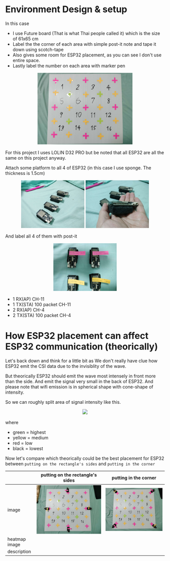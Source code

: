 # Environment Design & setup

In this case

* I use Future board (That is what Thai people called it) which is the size of 61x65 cm
* Label the the corner of each area with simple post-it note and tape it down using scotch-tape
* Also gives some room for ESP32 placement, as you can see I don't use entire space.
* Lastly label the number on each area with marker pen

<!-- ![alt text](image/empty_layout.jpg) -->

<p align="center">
    <img src="image/empty_layout.jpg" width="300">
</p>

For this project I uses LOLIN D32 PRO but be noted that all ESP32 are all the same on this project anyway.

Attach some platform to all 4 of ESP32 (in this case I use sponge. The thickness is 1.5cm)

<!-- ![alt text](image/4-ESP32-w-sponge.jpg)
![alt text](image/single-ESP32-w-sponge.jpg) -->

<p align="center">
  <img src="image/4-ESP32-w-sponge.jpg" width="200" />
  <img src="image/single-ESP32-w-sponge.jpg" width="200" /> 
</p>

And label all 4 of them with post-it

<p align="center">
  <img src="image/ESP32-labelling.jpg" width="200" />
</p>

* 1 RX(AP) CH-11
* 1 TX(STA) 100 packet CH-11
* 2 RX(AP) CH-4
* 2 TX(STA) 100 packet CH-4

# How ESP32 placement can affect ESP32 communication (theorically)

Let's back down and think for a little bit as We don't really have clue how ESP32 emit the CSI data due to the invisiblity of the wave.

But theorically ESP32 should emit the wave most intensely in front more than the side. And emit the signal very small in the back of ESP32. And please note that wifi emission is in spherical shape with cone-shape of intensity.

So we can roughly split area of signal intensity like this.

<p align="center">
  <img src="image/ESP32-CSI-emission.png" width="200" />
</p>

where

* green = highest
* yellow = medium
* red = low
* black = lowest

Now let's compare which theorically could be the best placement for ESP32 between `putting on the rectangle's sides` and `putting in the corner`

|               | putting on the rectangle's sides | putting in the corner |
| ------------- | -------------------------------- | --------------------- |
| image         | ![nigga](image/style_comparison/rectangle_side.jpg)                                 |  ![nigga](image/style_comparison/corner.jpg)                      |
| heatmap image |                                  |                       |
| description   |                                  |                       |
